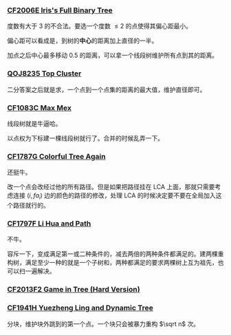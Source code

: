 ### [CF2006E Iris's Full Binary Tree](https://www.luogu.com.cn/problem/CF2006E)

度数有大于 $3$ 的不合法。要选一个度数 $\leq 2$ 的点使得其偏心距最小。

偏心距可以看成是，到树的**中心**的距离加上直径的一半。

加点之后中心最多移动 $0.5$ 的距离，可以拿一个线段树维护所有点到其的距离。

### [QOJ8235 Top Cluster](https://qoj.ac/problem/8235)

二分答案之后就是求，一个点到一个点集的距离的最大值，维护直径即可。

### [CF1083C Max Mex](https://www.luogu.com.cn/problem/CF1083C)

线段树就是牛逼哈。

以点权为下标建一棵线段树就行了。合并的时候乱弄一下。

### [CF1787G Colorful Tree Again](https://www.luogu.com.cn/problem/CF1787G)

还挺牛。

改一个点会改经过他的所有路径。但是如果把路径挂在 LCA 上面，那就只需要考虑连接 $(i,fa_i)$ 边的颜色的路径的修改，处理 LCA 的时候决定要不要在全局加入这个路径就行的。

### [CF1797F Li Hua and Path](https://www.luogu.com.cn/problem/CF1797F)

不牛。

容斥一下，变成满足第一或二种条件的，减去两倍的两种条件都满足的。建两棵重构树，满足至少一种的就是一个子树和，两种都满足的要求两棵树上互为祖先，也可以扫一遍解决。

### [CF2013F2 Game in Tree (Hard Version)](https://www.luogu.com.cn/problem/CF2013F2)

### [CF1941H Yuezheng Ling and Dynamic Tree](https://www.luogu.com.cn/problem/CF1491H)

分块，维护块外跳到的第一个点。一个块只会被暴力重构 $\sqrt n$ 次。
